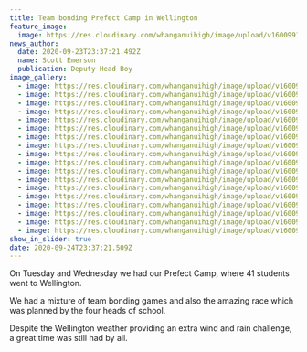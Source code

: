 ```yaml
---
title: Team bonding Prefect Camp in Wellington
feature_image:
  image: https://res.cloudinary.com/whanganuihigh/image/upload/v1600991459/News/Prefect%20Camp%20to%20WN/120154682_777324693054828_936818428027911981_n.jpg
news_author:
  date: 2020-09-23T23:37:21.492Z
  name: Scott Emerson
  publication: Deputy Head Boy
image_gallery:
  - image: https://res.cloudinary.com/whanganuihigh/image/upload/v1600990933/News/Prefect%20Camp%20to%20WN/120160905_768259457087542_2076210231747228785_n.jpg
  - image: https://res.cloudinary.com/whanganuihigh/image/upload/v1600991407/News/Prefect%20Camp%20to%20WN/120146734_3297620550314416_5402460810237622962_n.jpg
  - image: https://res.cloudinary.com/whanganuihigh/image/upload/v1600990932/News/Prefect%20Camp%20to%20WN/120157721_872598776605302_6816826472145299053_n.jpg
  - image: https://res.cloudinary.com/whanganuihigh/image/upload/v1600990934/News/Prefect%20Camp%20to%20WN/120224976_336799010993367_4769750216124760829_n.jpg
  - image: https://res.cloudinary.com/whanganuihigh/image/upload/v1600990932/News/Prefect%20Camp%20to%20WN/120157466_318510502774144_6806144833092451870_n.jpg
  - image: https://res.cloudinary.com/whanganuihigh/image/upload/v1600990933/News/Prefect%20Camp%20to%20WN/120164494_268085277568752_6380583601879452374_n.jpg
  - image: https://res.cloudinary.com/whanganuihigh/image/upload/v1600990928/News/Prefect%20Camp%20to%20WN/120129155_259066221979252_8025149222082225399_n.jpg
  - image: https://res.cloudinary.com/whanganuihigh/image/upload/v1600990931/News/Prefect%20Camp%20to%20WN/120155875_778665879624612_72321331977542087_n.jpg
  - image: https://res.cloudinary.com/whanganuihigh/image/upload/v1600990927/News/Prefect%20Camp%20to%20WN/120130335_627573198148773_86847592393964457_n.jpg
  - image: https://res.cloudinary.com/whanganuihigh/image/upload/v1600990930/News/Prefect%20Camp%20to%20WN/120134610_860320354501642_4210009765873695715_n.jpg
  - image: https://res.cloudinary.com/whanganuihigh/image/upload/v1600990934/News/Prefect%20Camp%20to%20WN/120189807_799656994140970_564644235441526906_n.jpg
  - image: https://res.cloudinary.com/whanganuihigh/image/upload/v1600990931/News/Prefect%20Camp%20to%20WN/120153910_275585886737182_3550314757074157111_n.jpg
  - image: https://res.cloudinary.com/whanganuihigh/image/upload/v1600990928/News/Prefect%20Camp%20to%20WN/120126511_269619714493658_8543092077898825879_n.jpg
  - image: https://res.cloudinary.com/whanganuihigh/image/upload/v1600990929/News/Prefect%20Camp%20to%20WN/120133775_956632521483344_934279119254046967_n.jpg
  - image: https://res.cloudinary.com/whanganuihigh/image/upload/v1600991434/News/Prefect%20Camp%20to%20WN/120096688_249884883050590_5156934369355934289_n.jpg
  - image: https://res.cloudinary.com/whanganuihigh/image/upload/v1600991459/News/Prefect%20Camp%20to%20WN/120154682_777324693054828_936818428027911981_n.jpg
  - image: https://res.cloudinary.com/whanganuihigh/image/upload/v1600990928/News/Prefect%20Camp%20to%20WN/120059880_673755763263615_2322866674708065826_n.jpg
  - image: https://res.cloudinary.com/whanganuihigh/image/upload/v1600990934/News/Prefect%20Camp%20to%20WN/120195853_322726282122738_8499194651210125739_n.jpg
show_in_slider: true
date: 2020-09-24T23:37:21.509Z
---
```

On Tuesday and Wednesday we had our Prefect Camp, where 41 students went to Wellington. 

We had a mixture of team bonding games and also the amazing race which was planned by the four heads of school. 

Despite the Wellington weather providing an extra wind and rain challenge, a great time was still had by all. 